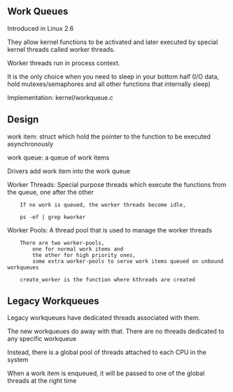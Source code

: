 Work Queues
-----------

Introduced in Linux 2.6

They allow kernel functions to be activated and later executed by special kernel threads called worker threads.

Worker threads run in process context.

It is the only choice when you need to sleep in your bottom half (I/O data, hold mutexes/semaphores and all other functions that internally sleep)

Implementation: kernel/workqueue.c

Design
-----------

work item: struct which hold the pointer to the function to be executed asynchronously

work queue: a queue of work items

Drivers add work item into the work queue

Worker Threads: Special purpose threads which execute the functions from the queue, one after the other

		If no work is queued, the worker threads become idle,

		ps -ef | grep kworker

Worker Pools:	A thread pool that is used to manage the worker threads

		There are two worker-pools, 
			one for normal work items and 
			the other for high priority ones,
			some extra worker-pools to serve work items queued on unbound workqueues

		create_worker is the function where kthreads are created



Legacy Workqueues
------------------

Legacy workqueues have dedicated threads associated with them.

The new workqueues do away with that. There are no threads dedicated to any specific workqueue

Instead, there is a global pool of threads attached to each CPU in the system

When a work item is enqueued, it will be passed to one of the global threads at the right time



